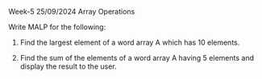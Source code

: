 Week-5 25/09/2024 Array Operations

Write MALP for the following:
1. Find the largest element of a word array A which has 10 elements.

2. Find the sum of the elements of a word array A having 5 elements
   and display the result to the user.
